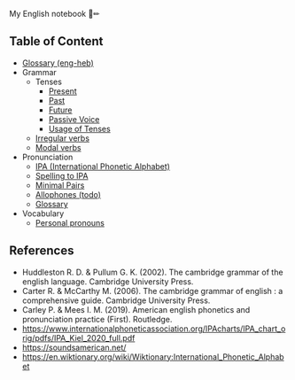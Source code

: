 My English notebook 📜✏

## Table of Content
- [Glossary (eng-heb)](../main/Glossary.md)
- Grammar 
  - Tenses
    - [Present](../main/Tenses/Past.md)
    - [Past](../main/Tenses/Past.md)
    - [Future](../main/Tenses/Future.md)
    - [Passive Voice](../main/Passive.md)
    - [Usage of Tenses](../main/Usage.md)
  - [Irregular verbs](../main/Irregular%20verbs.md)
  - [Modal verbs](../main/Modal%20verbs.md)
- Pronunciation 
  - [IPA (International Phonetic Alphabet)](../main/Phonetics/IPA.md)
  - [Spelling to IPA](../main/Phonetics/Spelling%20to%20IPA.md)
  - [Minimal Pairs](../main/Phonetics/Minimal%20Pairs.md)
  - [Allophones (todo) ](../main/Phonetics/Allophones.md)
  - [Glossary](../main/Phonetics/Glossary.md)
- Vocabulary 
  - [Personal pronouns](../main/Personal%20pronouns.md)

## References
- Huddleston R. D. & Pullum G. K. (2002). The cambridge grammar of the english language. Cambridge University Press.
- Carter R. & McCarthy M. (2006). The cambridge grammar of english : a comprehensive guide. Cambridge University Press.
- Carley P. & Mees I. M. (2019). American english phonetics and pronunciation practice (First). Routledge.
- https://www.internationalphoneticassociation.org/IPAcharts/IPA_chart_orig/pdfs/IPA_Kiel_2020_full.pdf
- https://soundsamerican.net/
- https://en.wiktionary.org/wiki/Wiktionary:International_Phonetic_Alphabet


